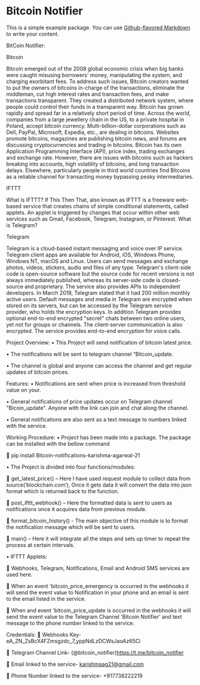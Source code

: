 # Bitcoin Notifier

This is a simple example package. You can use
[Github-flavored Markdown](https://guides.github.com/features/mastering-markdown/)
to write your content.



BitCoin Notifier:

Bitcoin

Bitcoin emerged out of the 2008 global economic crisis when big banks were caught misusing borrowers' money, manipulating the system, and charging exorbitant fees. To address such issues, Bitcoin creators wanted to put the owners of bitcoins in-charge of the transactions, eliminate the middleman, cut high interest rates and transaction fees, and make transactions transparent. They created a distributed network system, where people could control their funds in a transparent way. Bitcoin has grown rapidly and spread far in a relatively short period of time. Across the world, companies from a large jewellery chain in the US, to a private hospital in Poland, accept bitcoin currency. Multi-billion-dollar corporations such as Dell, PayPal, Microsoft, Expedia, etc., are dealing in bitcoins. Websites promote bitcoins, magazines are publishing bitcoin news, and forums are discussing cryptocurrencies and trading in bitcoins. Bitcoin has its own Application Programming Interface (API), price index, trading exchanges and exchange rate. However, there are issues with bitcoins such as hackers breaking into accounts, high volatility of bitcoins, and long transaction delays. Elsewhere, particularly people in third world countries find Bitcoins as a reliable channel for transacting money bypassing pesky intermediaries.

IFTTT

What is IFTTT? If This Then That, also known as IFTTT is a freeware web-based service that creates chains of simple conditional statements, called applets. An applet is triggered by changes that occur within other web services such as Gmail, Facebook, Telegram, Instagram, or Pinterest. What is Telegram?

Telegram

Telegram is a cloud-based instant messaging and voice over IP service. Telegram client apps are available for Android, iOS, Windows Phone, Windows NT, macOS and Linux. Users can send messages and exchange photos, videos, stickers, audio and files of any type. Telegram's client-side code is open-source software but the source code for recent versions is not always immediately published, whereas its server-side code is closed-source and proprietary. The service also provides APIs to independent developers. In March 2018, Telegram stated that it had 200 million monthly active users. Default messages and media in Telegram are encrypted when stored on its servers, but can be accessed by the Telegram service provider, who holds the encryption keys. In addition Telegram provides optional end-to-end encrypted "secret" chats between two online users, yet not for groups or channels. The client-server communication is also encrypted. The service provides end-to-end encryption for voice calls.


Project Overview:
• This Project will send notification of bitcoin latest price.

• The notifications will be sent to telegram channel “Bitcoin_update.

• The channel is global and anyone can access the channel and get regular updates of bitcoin prices.

Features:
• Notifications are sent when price is increased from threshold value on your.

• General notifications of price updates occur on Telegram channel "Bicoin_update". Anyone with the link can join and chat along the channel.

• General notifications are also sent as a text message to numbers linked with the service.

Working Procedure:
• Project has been made into a package. The package can be installed with the bellow command

 pip install Bitcoin-notifications-karishma-agarwal-21


• The Project is divided into four functions/modules:

 get_latest_price() – Here I have used request module to collect data from source(‘blockchain.com’), Once it gets data it will convert the data into json format which is returned back to the function.

 post_ifttt_webhook() – Here the formatted data is sent to users as notifications once it acquires data from previous module.

 format_bitcoin_history() - The main objective of this module is to format the notification message which will be sent to users.

 main() – Here it will integrate all the steps and sets up timer to repeat the process at certain intervals.

• IFTTT Applets:

 Webhooks, Telegram, Notifications, Email and Android SMS services are used here.

 When an event 'bitcoin_price_emergency is occurred in the webhooks it will send the event value to Notification in your phone and an email is sent to the email listed in the service.

 When and event 'bitcoin_price_update is occurred in the webhooks it will send the event value to the Telegram Channel 'Bitcoin Notifier' and text message to the phone number linked to the service.

Credentials:
 Webhooks Key- eA_ZN_ZsBcX4FZmsgzdc_7_yppNdLzDCWsJaoAz65Ci

 Telegram Channel Link- (@bitcoin_notifier)https://t.me/bitcoin_notifier

 Email linked to the service- karishmaag21@gmail.com

 Phone Number linked to the service- +917738222219
